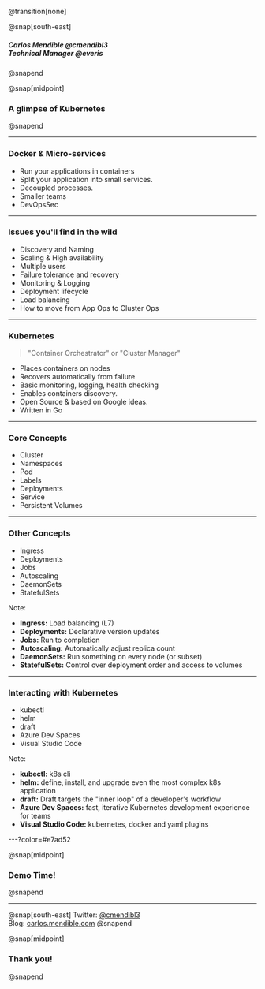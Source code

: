 @transition[none]

@snap[south-east]
##### Carlos Mendible @cmendibl3<br>Technical Manager @everis
@snapend

@snap[midpoint]
### A glimpse of Kubernetes
@snapend

---

### Docker & Micro-services

* Run your applications in containers
* Split your application into small services.
* Decoupled processes.
* Smaller teams
* DevOpsSec

---

### Issues you'll find in the wild

* Discovery and Naming
* Scaling & High availability
* Multiple users
* Failure tolerance and recovery
* Monitoring & Logging
* Deployment lifecycle
* Load balancing
* How to move from App Ops to Cluster Ops

---

### Kubernetes

> "Container Orchestrator" or "Cluster Manager"

* Places containers on nodes
* Recovers automatically from failure
* Basic monitoring, logging, health checking
* Enables containers discovery.
* Open Source & based on Google ideas.
* Written in Go

---

### Core Concepts

* Cluster
* Namespaces
* Pod
* Labels
* Deployments
* Service
* Persistent Volumes

---

### Other Concepts

* Ingress
* Deployments
* Jobs
* Autoscaling
* DaemonSets
* StatefulSets

Note:
* **Ingress:** Load balancing (L7)
* **Deployments:**  Declarative version updates
* **Jobs:** Run to completion
* **Autoscaling:** Automatically adjust replica count
* **DaemonSets:** Run something on every node (or subset)
* **StatefulSets:** Control over deployment order and access to volumes

---

### Interacting with Kubernetes

* kubectl
* helm
* draft
* Azure Dev Spaces
* Visual Studio Code

Note:

* **kubectl:** k8s cli
* **helm:** define, install, and upgrade even the most complex k8s application
* **draft:** Draft targets the "inner loop" of a developer's workflow
* **Azure Dev Spaces:** fast, iterative Kubernetes development experience for teams
* **Visual Studio Code:** kubernetes, docker and yaml plugins

---?color=#e7ad52

@snap[midpoint]
### Demo Time!
@snapend

---

@snap[south-east]
Twitter: [@cmendibl3](https://twitter.com/cmendibl3)
<br>
Blog: [carlos.mendible.com](https://carlos.mendible.com)
@snapend

@snap[midpoint]
### Thank you!
@snapend
